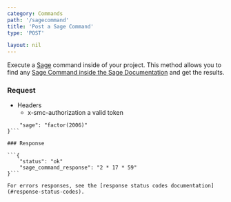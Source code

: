 ```yaml
---
category: Commands
path: '/sagecommand'
title: 'Post a Sage Command'
type: 'POST'

layout: nil
---
```


Execute a [Sage](http://www.sagemath.org/) command inside of your project. This method allows you to find any [Sage Command inside the Sage Documentation](http://www.sagemath.org/help.html#SageStandardDoc) and get the results.

### Request

* Headers
    * x-smc-authorization a valid token

```{
    "sage": "factor(2006)"   
}```

### Response

```{
    "status": "ok"
    "sage_command_response": "2 * 17 * 59"
}```

For errors responses, see the [response status codes documentation](#response-status-codes).